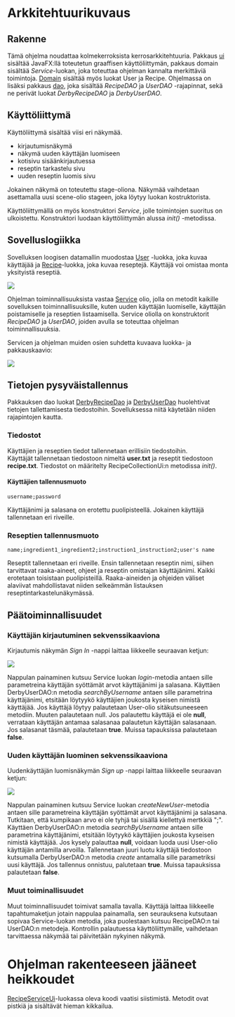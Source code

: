 # Arkkitehtuurikuvaus

## Rakenne

Tämä ohjelma noudattaa kolmekerroksista kerrosarkkitehtuuria. 
Pakkaus [ui](https://github.com/jennaran/ot-harjoitustyo/tree/master/RecipeCollection/src/main/java/ui) sisältää JavaFX:llä toteutetun graaffisen käyttöliittymän, 
pakkaus domain sisältää _Service_-luokan, joka toteuttaa ohjelman kannalta merkittäviä 
toimintoja. [Domain](https://github.com/jennaran/ot-harjoitustyo/tree/master/RecipeCollection/src/main/java/domain) sisältää myös luokat User ja Recipe. 
Ohjelmassa on lisäksi pakkaus [dao](https://github.com/jennaran/ot-harjoitustyo/tree/master/RecipeCollection/src/main/java/dao), joka sisältää _RecipeDAO_ ja _UserDAO_ -rajapinnat, 
sekä ne perivät luokat _DerbyRecipeDAO_ ja _DerbyUserDAO_.

## Käyttöliittymä

Käyttöliittymä sisältää viisi eri näkymää.
- kirjautumisnäkymä
- näkymä uuden käyttäjän luomiseen
- kotisivu sisäänkirjautuessa
- reseptin tarkastelu sivu
- uuden reseptin luomis sivu

Jokainen näkymä on toteutettu stage-oliona.
Näkymää vaihdetaan asettamalla uusi scene-olio stageen, joka löytyy luokan kostruktorista.

Käyttöliittymällä on myös konstruktori _Service_, jolle toimintojen suoritus on 
ulkoistettu. Konstruktori luodaan käyttöliittymän alussa _init()_ -metodissa.

## Sovelluslogiikka

Sovelluksen loogisen datamallin muodostaa [User](https://github.com/jennaran/ot-harjoitustyo/blob/master/RecipeCollection/src/main/java/domain/User.java) -luokka, joka kuvaa käyttäjää ja 
[Recipe](https://github.com/jennaran/ot-harjoitustyo/blob/master/RecipeCollection/src/main/java/domain/Recipe.java)-luokka, joka kuvaa reseptejä. Käyttäjä voi omistaa monta yksityistä reseptiä.

<img src="https://github.com/jennaran/ot-harjoitustyo/blob/master/dokumentaatio/Kuvat/taulujen_yhteydet.png">

Ohjelman toiminnallisuuksista vastaa [Service](https://github.com/jennaran/ot-harjoitustyo/blob/master/RecipeCollection/src/main/java/domain/Service.java) olio, jolla on metodit kaikille 
sovelluksen toiminnallisuuksille, kuten uuden käyttäjän luomiselle, 
käyttäjän poistamiselle ja reseptien listaamisella.
Service oliolla on konstruktorit _RecipeDAO_ ja _UserDAO_, joiden avulla se toteuttaa 
ohjelman toiminnallisuuksia. 

Servicen ja ohjelman muiden osien suhdetta kuvaava luokka- ja pakkauskaavio:

<img src="https://github.com/jennaran/ot-harjoitustyo/blob/master/dokumentaatio/Kuvat/pakkauskaavio.png">

## Tietojen pysyväistallennus

Pakkauksen dao luokat [DerbyRecipeDao](https://github.com/jennaran/ot-harjoitustyo/blob/master/RecipeCollection/src/main/java/dao/DerbyRecipeDAO.java) ja [DerbyUserDao](https://github.com/jennaran/ot-harjoitustyo/blob/master/RecipeCollection/src/main/java/dao/DerbyUserDAO.java) huolehtivat tietojen tallettamisesta tiedostoihin.
Sovelluksessa niitä käytetään niiden rajapintojen kautta.

### Tiedostot

Käyttäjien ja reseptien tiedot tallennetaan erillisiin tiedostoihin.  
Käyttäjät tallennetaan tiedostoon nimeltä **user.txt** ja reseptit tiedostoon **recipe.txt**.
Tiedostot on määritelty RecipeCollectionUi:n metodissa _init()_.

#### Käyttäjien tallennusmuoto

```
username;password
```

Käyttäjänimi ja salasana on erotettu puolipisteellä. Jokainen käyttäjä tallennetaan eri riveille.

### Reseptien tallennusmuoto

```
name;ingredient1_ingredient2;instruction1_instruction2;user's name
```

Reseptit tallennetaan eri riveille. Ensin tallennetaan reseptin nimi, siihen tarvittavat raaka-aineet, ohjeet ja reseptin omistajan käyttäjänimi. Kaikki erotetaan toisistaan puolipisteillä. 
Raaka-aineiden ja ohjeiden väliset alaviivat mahdollistavat niiden selkeämmän listauksen
 reseptintarkastelunäkymässä.

## Päätoiminnallisuudet

### Käyttäjän kirjautuminen sekvenssikaaviona

Kirjautumis näkymän _Sign In_ -nappi laittaa liikkeelle seuraavan ketjun:

<img src="https://github.com/jennaran/ot-harjoitustyo/blob/master/dokumentaatio/Kuvat/logIn.png">

Nappulan painaminen kutsuu Service luokan _login_-metodia antaen sille parametreina käyttäjän syöttämät arvot käyttäjänimi ja salasana. Käyttäen DerbyUserDAO:n metodia _searchByUsername_ antaen sille parametrina käyttäjänimi, etsitään löytyykö käyttäjien joukosta kyseisen nimistä käyttäjää. Jos käyttäjä löytyy palautetaan User-olio sitäkutsuneeseen metodiin. Muuten palautetaan null. Jos palautettu käyttäjä ei ole **null**, verrataan käyttäjän antamaa salasanaa palautetun käyttäjän salasanaan. Jos salasanat täsmää, palautetaan **true**. Muissa tapauksissa palautetaan **false**.

### Uuden käyttäjän luominen sekvenssikaaviona

Uudenkäyttäjän luomisnäkymän _Sign up_ -nappi laittaa liikkeelle seuraavan ketjun:

<img src="https://github.com/jennaran/ot-harjoitustyo/blob/master/dokumentaatio/Kuvat/newUser.png">

Nappulan painaminen kutsuu Service luokan _createNewUser_-metodia antaen sille parametreina käyttäjän syöttämät arvot käyttäjänimi ja salasana. Tutkitaan, että kumpikaan arvo ei ole tyhjä tai sisällä kiellettyä mertkkiä ";". Käyttäen DerbyUserDAO:n metodia _searchByUsername_ antaen sille parametrina käyttäjänimi, etsitään löytyykö käyttäjien joukosta kyseisen nimistä käyttäjää. Jos kysely palauttaa **null**, voidaan luoda uusi User-olio käyttäjän antamilla arvoilla. Tallennetaan juuri luotu käyttäjä tiedostoon kutsumalla DerbyUserDAO:n metodia _create_ antamalla sille parametriksi uusi käyttäjä. Jos tallennus onnistuu, palutetaan **true**. Muissa tapauksissa palautetaan **false**.

### Muut toiminallisuudet

Muut toiminnallisuudet toimivat samalla tavalla. Käyttäjä laittaa liikkeelle tapahtumaketjun jotain nappulaa painamalla, sen seurauksena kutsutaan sopivaa Service-luokan metodia, joka puolestaan kutsuu RecipeDAO:n tai UserDAO:n metodeja. Kontrollin palautuessa käyttöliittymälle, vaihdetaan tarvittaessa näkymää tai päivitetään nykyinen näkymä.

# Ohjelman rakenteeseen jääneet heikkoudet

[RecipeServiceUi](https://github.com/jennaran/ot-harjoitustyo/blob/master/RecipeCollection/src/main/java/ui/RecipeCollectionUi.java)-luokassa oleva koodi vaatisi siistimistä. Metodit ovat pistkiä ja sisältävät hieman kikkailua. 
